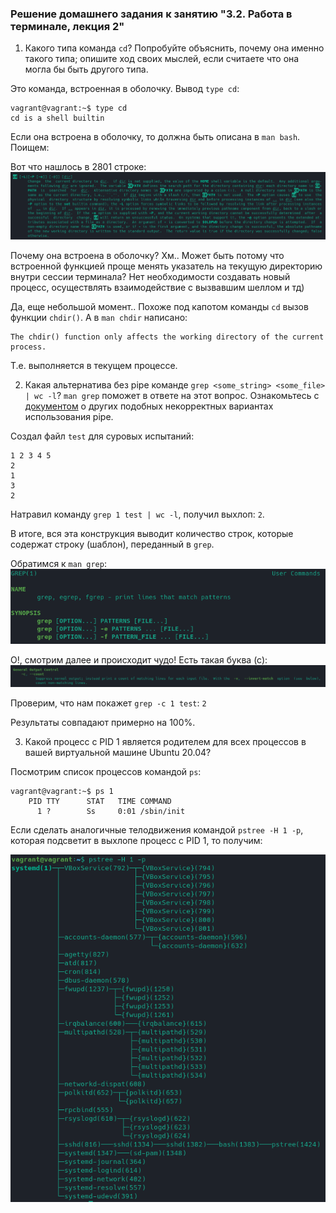 ### Решение домашнего задания к занятию "3.2. Работа в терминале, лекция 2"

1. Какого типа команда `cd`? Попробуйте объяснить, почему она именно такого типа; опишите ход своих мыслей, 
если считаете что она могла бы быть другого типа.

Это команда, встроенная в оболочку. Вывод `type cd`:
```
vagrant@vagrant:~$ type cd
cd is a shell builtin
```

Если она встроена в оболочку, то должна быть описана в `man bash`. Поищем:

Вот что нашлось в 2801 строке: ![img1](img/img1.png)

Почему она встроена в оболочку? Хм.. Может быть потому что встроенной функцией проще менять указатель 
на текущую директорию внутри сессии терминала? Нет необходимости создавать новый процесс, осуществлять взаимодействие 
с вызвавшим шеллом и тд)

Да, еще небольшой момент.. Похоже под капотом команды `cd` вызов функции `chdir()`. А в `man chdir`
написано:
``` 
The chdir() function only affects the working directory of the current process.
```

Т.е. выполняется в текущем процессе.

2. Какая альтернатива без pipe команде `grep <some_string> <some_file> | wc -l`? `man grep` поможет в ответе 
на этот вопрос. Ознакомьтесь с [документом](http://www.smallo.ruhr.de/award.html) о других подобных 
некорректных вариантах использования pipe.

Создал файл `test` для суровых испытаний:
```
1 2 3 4 5
2
1
3
2
```

Натравил команду `grep 1 test | wc -l`, получил выхлоп: `2`.

В итоге, вся эта конструкция выводит количество строк, которые содержат строку (шаблон), переданный в `grep`.

Обратимся к `man grep`: ![img2](img/img2.png)

О!, смотрим далее и происходит чудо! Есть такая буква (с): ![img3](img/img3.png)

Проверим, что нам покажет `grep -c 1 test`: `2`

Результаты совпадают примерно на 100%.

3. Какой процесс с PID 1 является родителем для всех процессов в вашей виртуальной машине Ubuntu 20.04?

Посмотрим список процессов командой `ps`:
```
vagrant@vagrant:~$ ps 1
    PID TTY      STAT   TIME COMMAND
      1 ?        Ss     0:01 /sbin/init
```

Если сделать аналогичные телодвижения командой `pstree -H 1 -p`, которая подсветит в выхлопе процесс с PID 1, то получим:

![img4](img/img4.png)

